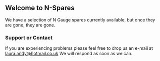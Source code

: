 ## Welcome to N-Spares

We have a selection of N Gauge spares currently available, but once they are gone, they are gone.

### Support or Contact

If you are experiencing problems please feel free to drop us an e-mail at laura.andy@hotmail.co.uk We will respond as soon as we can.
